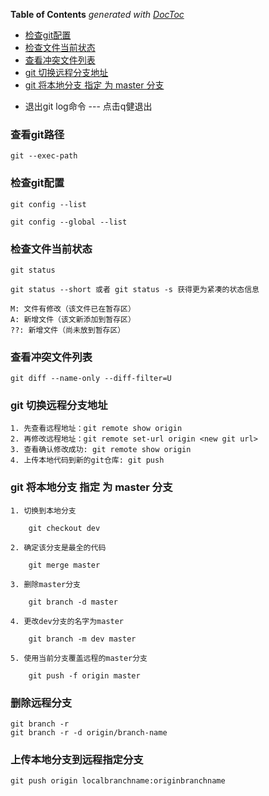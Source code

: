 
<!-- START doctoc generated TOC please keep comment here to allow auto update -->
<!-- DON'T EDIT THIS SECTION, INSTEAD RE-RUN doctoc TO UPDATE -->
**Table of Contents**  *generated with [DocToc](https://github.com/thlorenz/doctoc)*

- [检查git配置](#%E6%A3%80%E6%9F%A5git%E9%85%8D%E7%BD%AE)
- [检查文件当前状态](#%E6%A3%80%E6%9F%A5%E6%96%87%E4%BB%B6%E5%BD%93%E5%89%8D%E7%8A%B6%E6%80%81)
- [查看冲突文件列表](#%E6%9F%A5%E7%9C%8B%E5%86%B2%E7%AA%81%E6%96%87%E4%BB%B6%E5%88%97%E8%A1%A8)
- [git 切换远程分支地址](#git-%E5%88%87%E6%8D%A2%E8%BF%9C%E7%A8%8B%E5%88%86%E6%94%AF%E5%9C%B0%E5%9D%80)
- [git 将本地分支 指定 为 master 分支](#git-%E5%B0%86%E6%9C%AC%E5%9C%B0%E5%88%86%E6%94%AF-%E6%8C%87%E5%AE%9A-%E4%B8%BA-master-%E5%88%86%E6%94%AF)

<!-- END doctoc generated TOC please keep comment here to allow auto update -->


- 退出git log命令  --- 点击q健退出

### 查看git路径

```
git --exec-path
```
### 检查git配置

    git config --list

    git config --global --list

### 检查文件当前状态

    git status

    git status --short 或者 git status -s 获得更为紧凑的状态信息

    M: 文件有修改（该文件已在暂存区）
    A: 新增文件（该文新添加到暂存区）
    ??: 新增文件（尚未放到暂存区）

### 查看冲突文件列表 

    git diff --name-only --diff-filter=U

### git 切换远程分支地址

    1. 先查看远程地址：git remote show origin
    2. 再修改远程地址：git remote set-url origin <new git url>
    3. 查看确认修改成功: git remote show origin
    4. 上传本地代码到新的git仓库: git push

### git 将本地分支 指定 为 master 分支

    1. 切换到本地分支

        git checkout dev
        
    2. 确定该分支是最全的代码

        git merge master

    3. 删除master分支

        git branch -d master

    4. 更改dev分支的名字为master

        git branch -m dev master

    5. 使用当前分支覆盖远程的master分支
        
        git push -f origin master

### 删除远程分支
    git branch -r
    git branch -r -d origin/branch-name

### 上传本地分支到远程指定分支

    git push origin localbranchname:originbranchname
